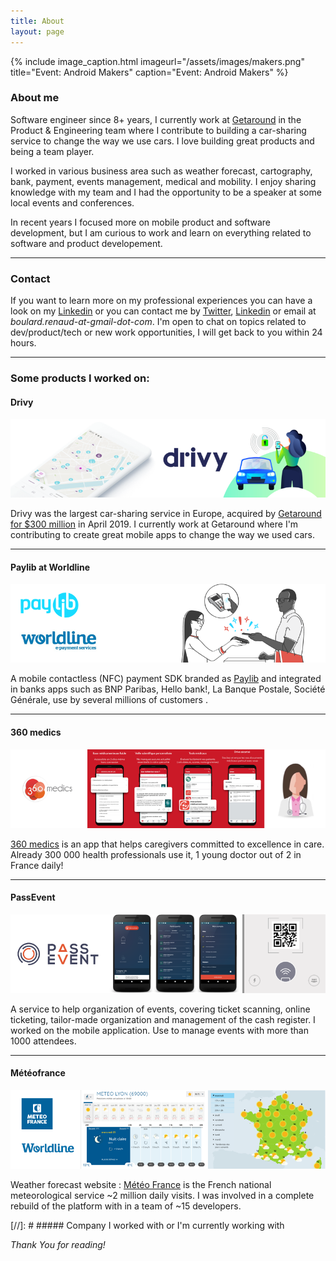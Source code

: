 ```yaml
---
title: About
layout: page
---
```


{% include image_caption.html imageurl="/assets/images/makers.png" title="Event: Android Makers" caption="Event: Android Makers" %}

### About me

Software engineer since 8+ years, I currently work at [Getaround](https://uk.getaround.com/) in the Product & Engineering team where I contribute to building a car-sharing service to change the way we use cars. I love building great products and being a team player. 

I worked in various business area such as weather forecast, cartography, bank, payment, events management, medical and mobility. I enjoy sharing knowledge with my team and I had the opportunity to be a speaker at some local events and conferences.

In recent years I focused more on mobile product and software development, but I am curious to work and learn on everything related to software and product developement.

-------------
### Contact

If you want to learn more on my professional experiences you can have a look on my [Linkedin](https://www.linkedin.com/in/rboulard/) or you can contact me by [Twitter](https://twitter.com/_renaudb), [Linkedin](https://www.linkedin.com/in/rboulard/) or email at *boulard.renaud-at-gmail-dot-com*. I'm open to chat on topics related to dev/product/tech or new work opportunities, I will get back to you within 24 hours.

-------------
### Some products I worked on:

#### Drivy 
![image-title-here](/assets/images/drivy.png)

Drivy was the largest car-sharing service in Europe, acquired by [Getaround for $300 million](https://techcrunch.com/2019/04/24/getaround-acquires-european-car-rental-platform-drivy-for-300-million/) in April 2019. I currently work at Getaround where I'm contributing to create great mobile apps to change the way we used cars.

-------------

#### Paylib at Worldline
![image-title-here](/assets/images/paylib.png)

A mobile contactless (NFC) payment SDK branded as [Paylib](https://www.paylib.fr/paiement-sans-contact/) and integrated in banks apps such as BNP Paribas, Hello bank!, La Banque Postale, Société Générale, use by several millions of customers .

-------------

#### 360 medics 
![image-title-here](/assets/images/360.png)

[360 medics](https://360medics.com/) is an app that helps caregivers committed to excellence in care.
Already 300 000 health professionals use it, 1 young doctor out of 2 in France daily!

-------------

#### PassEvent
![image-title-here](/assets/images/passevent.png)

A service to help organization of events, covering ticket scanning, online ticketing, tailor-made organization and management of the cash register. I worked on the mobile application. Use to manage events with more than 1000 attendees.

-------------

#### Météofrance
![image-title-here](/assets/images/meteo.png)

Weather forecast website : [Météo France](http://www.meteofrance.com/) is the French national meteorological service ~2 million daily visits. I was involved in a complete rebuild of the platform with in a team of ~15 developers.


[//]: # ##### Company I worked with or I'm currently working with

*Thank You for reading!*
